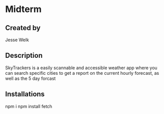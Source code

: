 # Midterm

## Created by
Jesse Welk

## Description
SkyTrackers is a easily scannable and accessible weather app where you can search specific cities to get a report on the current hourly forecast, as well as the 5 day forcast

## Installations 
npm i
npm install fetch